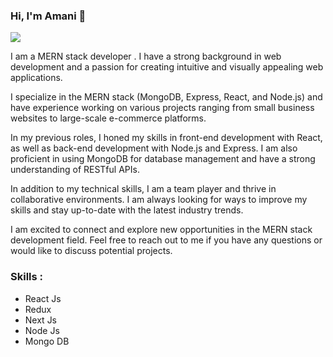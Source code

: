 ### Hi, I'm Amani 👋

<img src= Ameni Ben Hassine.gif >

 I am a MERN stack developer . I have a strong background in web development and a passion for creating intuitive and visually appealing web applications.

I specialize in the MERN stack (MongoDB, Express, React, and Node.js) and have experience working on various projects ranging from small business websites to large-scale e-commerce platforms.

In my previous roles, I honed my skills in front-end development with React, as well as back-end development with Node.js and Express. I am also proficient in using MongoDB for database management and have a strong understanding of RESTful APIs.

In addition to my technical skills, I am a team player and thrive in collaborative environments. I am always looking for ways to improve my skills and stay up-to-date with the latest industry trends.

I am excited to connect and explore new opportunities in the MERN stack development field. Feel free to reach out to me if you have any questions or would like to discuss potential projects.

### Skills :
* React Js
* Redux
* Next Js
* Node Js
* Mongo DB

